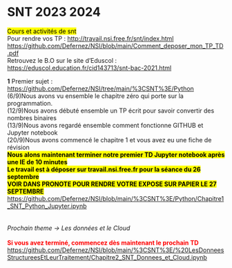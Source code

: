 # SNT 2023 2024
<mark>Cours et activités de snt</mark>
<br>Pour rendre vos TP : http://travail.nsi.free.fr/snt/index.html <br>
https://github.com/Defernez/NSI/blob/main/Comment_deposer_mon_TP_TD.pdf <br>
Retrouvez le B.O sur le site d’Eduscol : https://eduscol.education.fr/cid143713/snt-bac-2021.html

**1** Premier sujet : https://github.com/Defernez/NSI/tree/main/%3CSNT%3E/Python
<br>
(6/9)Nous avons vu ensemble le chapitre zéro qui porte sur la programmation.<br>
(12/9)Nous avons débuté ensemble un TP écrit pour savoir convertir des nombres binaires <br>
(13/9)Nous avons regardé ensemble comment fonctionne GITHUB et Jupyter notebook <br>
(20/9)Nous avons commencé le chapitre 1 et vous avez eu une fiche de révision <br>
<b><mark>Nous alons maintenant terminer notre premier TD Jupyter notebook après une IE de 10 minutes </b></mark><br>
<b><mark>Le travail est à déposer sur travail.nsi.free.fr pour la séance du 26 septembre </b></mark><br>
<b><mark>VOIR DANS PRONOTE POUR RENDRE VOTRE EXPOSE SUR PAPIER LE 27 SEPTEMBRE </b></mark><br>
https://github.com/Defernez/NSI/blob/main/%3CSNT%3E/Python/Chapitre1_SNT_Python_Jupyter.ipynb
<br><br><br>
<i>Prochain theme -> Les données et le Cloud</i><br>
<br>
<font color="red"><b>Si vous avez terminé, commencez dès maintenant le prochain TD</b></font>
<br>https://github.com/Defernez/NSI/blob/main/%3CSNT%3E/%20LesDonneesStructureesEtLeurTraitement/Chapitre2_SNT_Donnees_et_Cloud.ipynb

